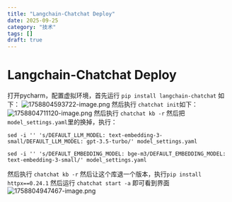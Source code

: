 ```yaml
---
title: "Langchain-Chatchat Deploy"
date: 2025-09-25
category: "技术"
tags: []
draft: true
---
```


# Langchain-Chatchat Deploy

打开pycharm，配置虚拟环境，首先运行 `pip install langchain-chatchat` 如下：
![1758804593722-image.png](/api/getImage?path=1758804593722-image.png)
然后执行 `chatchat init`如下：
![1758804711120-image.png](/api/getImage?path=1758804711120-image.png)
然后执行 `chatchat kb -r`
然后把 `model_settings.yaml`里的换掉，执行：

```
sed -i '' 's/DEFAULT_LLM_MODEL: text-embedding-3-small/DEFAULT_LLM_MODEL: gpt-3.5-turbo/' model_settings.yaml
```

```
sed -i '' 's/DEFAULT_EMBEDDING_MODEL: bge-m3/DEFAULT_EMBEDDING_MODEL: text-embedding-3-small/' model_settings.yaml
```

然后执行 `chatchat kb -r`
然后让这个库退一个版本，执行`pip install httpx==0.24.1`
然后运行 `chatchat start -a`
即可看到界面
![1758804947467-image.png](/api/getImage?path=1758804947467-image.png)